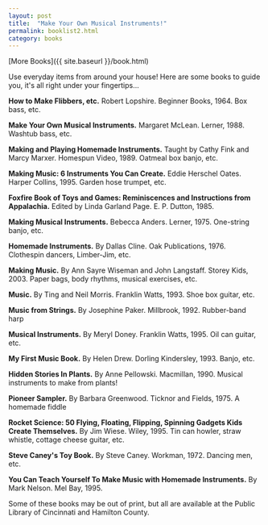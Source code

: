 ```yaml
---
layout: post
title:  "Make Your Own Musical Instruments!"
permalink: booklist2.html
category: books
---
```


[More Books]({{ site.baseurl }}/book.html)

Use everyday items from around your house! Here are some books to guide you,
it's all right under your fingertips...

**How to Make Flibbers, etc.** Robert Lopshire. Beginner Books, 1964. Box bass,
etc.

**Make Your Own Musical Instruments.** Margaret McLean. Lerner, 1988. Washtub
bass, etc.

**Making and Playing Homemade Instruments.** Taught by Cathy Fink and Marcy
Marxer. Homespun Video, 1989. Oatmeal box banjo, etc.

**Making Music: 6 Instruments You Can Create.** Eddie Herschel Oates. Harper
Collins, 1995. Garden hose trumpet, etc.

**Foxfire Book of Toys and Games: Reminiscences and Instructions from
Appalachia.** Edited by Linda Garland Page. E. P. Dutton, 1985.

**Making Musical Instruments.** Bebecca Anders. Lerner, 1975. One-string banjo,
etc.

**Homemade Instruments.** By Dallas Cline. Oak Publications, 1976. Clothespin
dancers, Limber-Jim, etc.

**Making Music.** By Ann Sayre Wiseman and John Langstaff. Storey Kids, 2003.
Paper bags, body rhythms, musical exercises, etc.

**Music.** By Ting and Neil Morris. Franklin Watts, 1993. Shoe box guitar, etc.

**Music from Strings.** By Josephine Paker. Millbrook, 1992. Rubber-band harp

**Musical Instruments.** By Meryl Doney. Franklin Watts, 1995. Oil can guitar,
etc.

**My First Music Book.** By Helen Drew. Dorling Kindersley, 1993. Banjo, etc.

**Hidden Stories In Plants.** By Anne Pellowski. Macmillan, 1990. Musical
instruments to make from plants!

**Pioneer Sampler.** By Barbara Greenwood. Ticknor and Fields, 1975. A homemade
fiddle

**Rocket Science: 50 Flying, Floating, Flipping, Spinning Gadgets Kids Create
Themselves.** By Jim Wiese. Wiley, 1995. Tin can howler, straw whistle, cottage
cheese guitar, etc.

**Steve Caney's Toy Book.** By Steve Caney. Workman, 1972. Dancing men, etc.

**You Can Teach Yourself To Make Music with Homemade Instruments.** By Mark
Nelson. Mel Bay, 1995.

Some of these books may be out of print, but all are available at the Public
Library of Cincinnati and Hamilton County.

